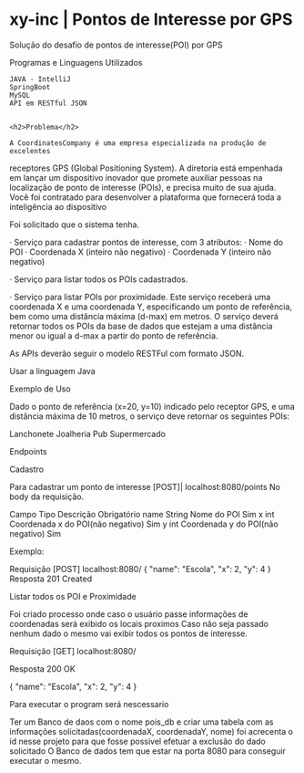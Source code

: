# xy-inc | Pontos de Interesse por GPS

  Solução do desafio de pontos de interesse(POI) por GPS

  Programas e Linguagens Utilizados
  
    JAVA - IntelliJ
    SpringBoot
    MySQL
    API em RESTful JSON

   
    <h2>Problema</h2>

    A CoordinatesCompany é uma empresa especializada na produção de excelentes
receptores GPS (Global Positioning System). A diretoria está empenhada em lançar um
dispositivo inovador que promete auxiliar pessoas na localização de ponto de interesse
(POIs), e precisa muito de sua ajuda.
Você foi contratado para desenvolver a plataforma que fornecerá toda a inteligência ao
dispositivo

  Foi solicitado que o sistema tenha.

· Serviço para cadastrar pontos de interesse, com 3 atributos:
· Nome do POI
· Coordenada X (inteiro não negativo)
· Coordenada Y (inteiro não negativo)

· Serviço para listar todos os POIs cadastrados.

· Serviço para listar POIs por proximidade. Este serviço receberá uma coordenada X e uma
coordenada Y, especificando um ponto de referência, bem como uma distância máxima
(d-max) em metros. O serviço deverá retornar todos os POIs da base de dados que estejam
a uma distância menor ou igual a d-max a partir do ponto de referência.

As APIs deverão seguir o modelo RESTFul com formato JSON.

Usar a linguagem Java

Exemplo de Uso

Dado o ponto de referência (x=20, y=10) indicado pelo receptor GPS, e uma distância máxima de 10 metros, o serviço deve retornar os seguintes POIs:

Lanchonete
Joalheria
Pub
Supermercado

Endpoints

Cadastro

Para cadastrar um ponto de interesse [POST]| localhost:8080/points No body da requisição.

Campo  	  Tipo	           Descrição	    Obrigatório
name	  String	          Nome do POI	        Sim
x	int	  Coordenada   x do POI(não negativo)	  Sim
y	int	  Coordenada   y do POI(não negativo)	  Sim

Exemplo:

Requisição
[POST] localhost:8080/
 {
    "name": "Escola",
    "x": 2,
    "y": 4
}
Resposta
201 Created

Listar todos os POI e Proximidade

Foi criado processo onde caso o usuário passe informações de coordenadas será exibido os locais proximos
Caso não seja passado nenhum dado o mesmo vai exibir todos os pontos de interesse.

Requisição
[GET] localhost:8080/

Resposta
200 OK

 {
    "name": "Escola",
    "x": 2,
    "y": 4
}

Para executar o program será nescessario

Ter um Banco de daos com o nome pois_db e criar uma tabela com as informações solicitadas(coordenadaX, coordenadaY, nome) foi acrecenta o id nesse projeto para que fosse possivel efetuar a exclusão do dado solicitado
O Banco de dados tem que estar na porta 8080 para conseguir executar o mesmo.

    
